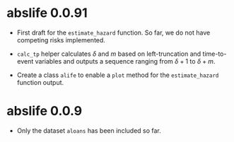 # abslife 0.0.91

* First draft for the `estimate_hazard` function. So far, we do not have
  competing risks implemented.
  
* `calc_tp` helper calculates $\delta$ and $m$ based on left-truncation and
  time-to-event variables and outputs a sequence ranging from $\delta + 1$ to
  $\delta + m$.
  
* Create a class `alife` to enable a `plot` method for the `estimate_hazard`
  function output.

# abslife 0.0.9

* Only the dataset `aloans` has been included so far.
